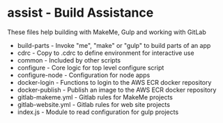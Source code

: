 assist - Build Assistance
===

These files help building with MakeMe, Gulp and working with GitLab

* build-parts           - Invoke "me", "make" or "gulp" to build parts of an app
* cdrc                  - Copy to .cdrc to define environment for interactive use
* common                - Included by other scripts
* configure             - Core logic for top level configure script
* configure-node        - Configuration for node apps
* docker-login          - Functions to login to the AWS ECR docker repository
* docker-publish        - Publish an image to the AWS ECR docker repository
* gitlab-makeme.yml     - Gitlab rules for MakeMe projects
* gitlab-website.yml    - Gitlab rules for web site projects
* index.js              - Module to read configuration for gulp projects
